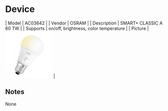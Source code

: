 
# Device

| Model | AC03642  |
| Vendor  | OSRAM  |
| Description | SMART+ CLASSIC A 60 TW |
| Supports | on/off, brightness, color temperature |
| Picture | ![../images/devices/AC03642.jpg](../images/devices/AC03642.jpg) |

## Notes

None
